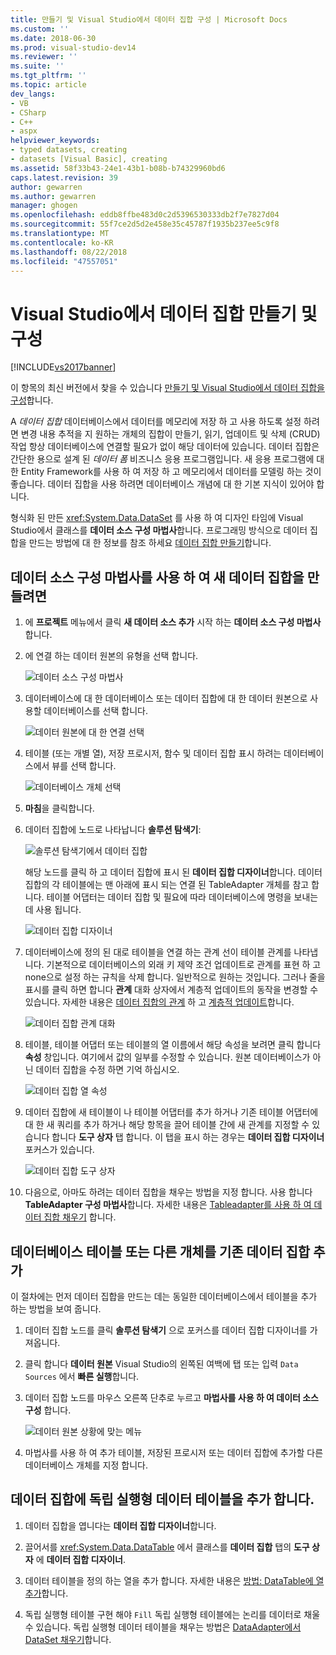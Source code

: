 ```yaml
---
title: 만들기 및 Visual Studio에서 데이터 집합 구성 | Microsoft Docs
ms.custom: ''
ms.date: 2018-06-30
ms.prod: visual-studio-dev14
ms.reviewer: ''
ms.suite: ''
ms.tgt_pltfrm: ''
ms.topic: article
dev_langs:
- VB
- CSharp
- C++
- aspx
helpviewer_keywords:
- typed datasets, creating
- datasets [Visual Basic], creating
ms.assetid: 58f33b43-24e1-43b1-b08b-b74329960bd6
caps.latest.revision: 39
author: gewarren
ms.author: gewarren
manager: ghogen
ms.openlocfilehash: eddb8ffbe483d0c2d5396530333db2f7e7827d04
ms.sourcegitcommit: 55f7ce2d5d2e458e35c45787f1935b237ee5c9f8
ms.translationtype: MT
ms.contentlocale: ko-KR
ms.lasthandoff: 08/22/2018
ms.locfileid: "47557051"
---
```

# <a name="create-and-configure-datasets-in-visual-studio"></a>Visual Studio에서 데이터 집합 만들기 및 구성
[!INCLUDE[vs2017banner](../includes/vs2017banner.md)]

이 항목의 최신 버전에서 찾을 수 있습니다 [만들기 및 Visual Studio에서 데이터 집합을 구성](https://docs.microsoft.com/visualstudio/data-tools/create-and-configure-datasets-in-visual-studio)합니다.  
  
  
A *데이터 집합* 데이터베이스에서 데이터를 메모리에 저장 하 고 사용 하도록 설정 하려면 변경 내용 추적을 지 원하는 개체의 집합이 만들기, 읽기, 업데이트 및 삭제 (CRUD) 작업 항상 데이터베이스에 연결할 필요가 없이 해당 데이터에 있습니다. 데이터 집합은 간단한 용으로 설계 된 *데이터 폼* 비즈니스 응용 프로그램입니다. 새 응용 프로그램에 대 한 Entity Framework를 사용 하 여 저장 하 고 메모리에서 데이터를 모델링 하는 것이 좋습니다. 데이터 집합을 사용 하려면 데이터베이스 개념에 대 한 기본 지식이 있어야 합니다.  
  
 형식화 된 만든 <xref:System.Data.DataSet> 를 사용 하 여 디자인 타임에 Visual Studio에서 클래스를 **데이터 소스 구성 마법사**합니다. 프로그래밍 방식으로 데이터 집합을 만드는 방법에 대 한 정보를 참조 하세요 [데이터 집합 만들기](http://msdn.microsoft.com/library/57629d8f-393e-4677-8b83-29ffde27f5fc)합니다.  
  
## <a name="create-a-new-dataset-by-using-the-data-source-configuration-wizard"></a>데이터 소스 구성 마법사를 사용 하 여 새 데이터 집합을 만들려면  
  
1.  에 **프로젝트** 메뉴에서 클릭 **새 데이터 소스 추가** 시작 하는 **데이터 소스 구성 마법사**합니다.  
  
2.  에 연결 하는 데이터 원본의 유형을 선택 합니다.  
  
     ![데이터 소스 구성 마법사](../data-tools/media/data-source-configuration-wizard.png "데이터 소스 구성 마법사")  
  
3.  데이터베이스에 대 한 데이터베이스 또는 데이터 집합에 대 한 데이터 원본으로 사용할 데이터베이스를 선택 합니다.  
  
     ![데이터 원본에 대 한 연결 선택](../data-tools/media/data-source-choose-a-connection.png "데이터 원본에 대 한 연결 선택")  
  
4.  테이블 (또는 개별 열), 저장 프로시저, 함수 및 데이터 집합 표시 하려는 데이터베이스에서 뷰를 선택 합니다.  
  
     ![데이터베이스 개체 선택](../data-tools/media/raddata-chose-objects.png "raddata 선택한 개체")  
  
5.  **마침**을 클릭합니다.  
  
6.  데이터 집합에 노드로 나타납니다 **솔루션 탐색기**:  
  
     ![솔루션 탐색기에서 데이터 집합](../data-tools/media/dataset-in-solution-explorer.png "솔루션 탐색기에서 데이터 집합")  
  
     해당 노드를 클릭 하 고 데이터 집합에 표시 된 **데이터 집합 디자이너**합니다. 데이터 집합의 각 테이블에는 맨 아래에 표시 되는 연결 된 TableAdapter 개체를 참고 합니다. 테이블 어댑터는 데이터 집합 및 필요에 따라 데이터베이스에 명령을 보내는 데 사용 됩니다.  
  
     ![데이터 집합 디자이너](../data-tools/media/dataset-designer.png "데이터 집합 디자이너")  
  
7.  데이터베이스에 정의 된 대로 테이블을 연결 하는 관계 선이 테이블 관계를 나타냅니다. 기본적으로 데이터베이스의 외래 키 제약 조건 업데이트로 관계를 표현 하 고 none으로 설정 하는 규칙을 삭제 합니다. 일반적으로 원하는 것입니다. 그러나 줄을 표시를 클릭 하면 합니다 **관계** 대화 상자에서 계층적 업데이트의 동작을 변경할 수 있습니다. 자세한 내용은 [데이터 집합의 관계](../data-tools/relationships-in-datasets.md) 하 고 [계층적 업데이트](../data-tools/hierarchical-update.md)합니다.  
  
     ![데이터 집합 관계 대화](../data-tools/media/raddata-relation-dialog.png "raddata 관계 대화 상자")  
  
8.  테이블, 테이블 어댑터 또는 테이블의 열 이름에서 해당 속성을 보려면 클릭 합니다 **속성** 창입니다. 여기에서 값의 일부를 수정할 수 있습니다. 원본 데이터베이스가 아닌 데이터 집합을 수정 하면 기억 하십시오.  
  
     ![데이터 집합 열 속성](../data-tools/media/dataset-column-properties.png "데이터 집합 열 속성")  
  
9. 데이터 집합에 새 테이블이 나 테이블 어댑터를 추가 하거나 기존 테이블 어댑터에 대 한 새 쿼리를 추가 하거나 해당 항목을 끌어 테이블 간에 새 관계를 지정할 수 있습니다 합니다 **도구 상자** 탭 합니다. 이 탭을 표시 하는 경우는 **데이터 집합 디자이너** 포커스가 있습니다.  
  
     ![데이터 집합 도구 상자](../data-tools/media/raddata-dataset-toolbox.png "raddata 데이터 집합 도구")  
  
10. 다음으로, 아마도 하려는 데이터 집합을 채우는 방법을 지정 합니다. 사용 합니다 **TableAdapter 구성 마법사**합니다. 자세한 내용은 [Tableadapter를 사용 하 여 데이터 집합 채우기](../data-tools/fill-datasets-by-using-tableadapters.md) 합니다.  
  
## <a name="add-a-database-table-or-other-object-to-an-existing-dataset"></a>데이터베이스 테이블 또는 다른 개체를 기존 데이터 집합 추가  
 이 절차에는 먼저 데이터 집합을 만드는 데는 동일한 데이터베이스에서 테이블을 추가 하는 방법을 보여 줍니다.  
  
1.  데이터 집합 노드를 클릭 **솔루션 탐색기** 으로 포커스를 데이터 집합 디자이너를 가져옵니다.  
  
2.  클릭 합니다 **데이터 원본** Visual Studio의 왼쪽된 여백에 탭 또는 입력 `Data Sources` 에서 **빠른 실행**합니다.  
  
3.  데이터 집합 노드를 마우스 오른쪽 단추로 누르고 **마법사를 사용 하 여 데이터 소스 구성** 합니다.  
  
     ![데이터 원본 상황에 맞는 메뉴](../data-tools/media/data-source-context-menu.png "데이터 원본의 상황에 맞는 메뉴")  
  
4.  마법사를 사용 하 여 추가 테이블, 저장된 프로시저 또는 데이터 집합에 추가할 다른 데이터베이스 개체를 지정 합니다.  
  
## <a name="add-a-stand-alone-data-table-to-a-dataset"></a>데이터 집합에 독립 실행형 데이터 테이블을 추가 합니다.  
  
1.  데이터 집합을 엽니다는 **데이터 집합 디자이너**합니다.  
  
2.  끌어서를 <xref:System.Data.DataTable> 에서 클래스를 **데이터 집합** 탭의 **도구 상자** 에 **데이터 집합 디자이너**.  
  
3.  데이터 테이블을 정의 하는 열을 추가 합니다. 자세한 내용은 [방법: DataTable에 열 추가](http://msdn.microsoft.com/library/8ca21f77-b99a-47a7-a656-7cfd7a1bd9df)합니다.  
  
4.  독립 실행형 테이블 구현 해야 `Fill` 독립 실행형 테이블에는 논리를 데이터로 채울 수 있습니다. 독립 실행형 데이터 테이블을 채우는 방법은 [DataAdapter에서 DataSet 채우기](http://msdn.microsoft.com/library/3fa0ac7d-e266-4954-bfac-3fbe2f913153)합니다.

